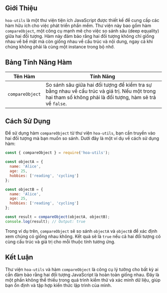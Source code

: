 ## Giới Thiệu

`hoa-utils` là một thư viện tiện ích JavaScript được thiết kế để cung cấp các hàm hữu ích cho việc phát triển phần mềm. Thư viện này bao gồm hàm `compareObject`, một công cụ mạnh mẽ cho việc so sánh sâu (deep equality) giữa hai đối tượng. Hàm này đảm bảo rằng hai đối tượng không chỉ giống nhau về bề mặt mà còn giống nhau về cấu trúc và nội dung, ngay cả khi chúng không phải là cùng một instance trong bộ nhớ.

## Bảng Tính Năng Hàm

| Tên Hàm         | Tính Năng                                                                                     |
|-----------------|------------------------------------------------------------------------------------------------|
| `compareObject` | So sánh sâu giữa hai đối tượng để kiểm tra sự bằng nhau về cấu trúc và giá trị. Nếu một trong hai tham số không phải là đối tượng, hàm sẽ trả về `false`. |

## Cách Sử Dụng

Để sử dụng hàm `compareObject` từ thư viện `hoa-utils`, bạn cần truyền vào hai đối tượng mà bạn muốn so sánh. Dưới đây là một ví dụ về cách sử dụng hàm:

```javascript
const { compareObject } = require('hoa-utils');

const objectA = {
  name: 'Alice',
  age: 25,
  hobbies: ['reading', 'cycling']
};

const objectB = {
  name: 'Alice',
  age: 25,
  hobbies: ['reading', 'cycling']
};

const result = compareObject(objectA, objectB);
console.log(result); // Output: true
```

Trong ví dụ trên, `compareObject` sẽ so sánh `objectA` và `objectB` để xác định xem chúng có giống nhau không. Kết quả sẽ là `true` nếu cả hai đối tượng có cùng cấu trúc và giá trị cho mỗi thuộc tính tương ứng.

## Kết Luận

Thư viện `hoa-utils` và hàm `compareObject` là công cụ lý tưởng cho bất kỳ ai cần đảm bảo rằng hai đối tượng JavaScript là hoàn toàn giống nhau. Đây là một phần không thể thiếu trong quá trình kiểm thử và xác minh dữ liệu, giúp bạn ổn định và tập hợp kiến thức lập trình của mình.
